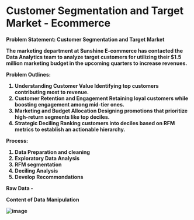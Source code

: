# Customer Segmentation and Target Market - Ecommerce

<b>Problem Statement: Customer Segmentation and Target Market<b>

The marketing department at Sunshine E-commerce has contacted the Data Analytics team to analyze target customers for utilizing their $1.5 million marketing budget in the upcoming quarters to increase revenues.

Problem Outlines:

1. Understanding Customer Value
   Identifying top customers contributing most to revenue.
2. Customer Retention and Engagement
   Retaining loyal customers while boosting engagement among mid-tier ones.
3. Marketing and Budget Allocation
   Designing promotions that prioritize high-return segments like top deciles.
4. Strategic Deciling
   Ranking customers into deciles based on RFM metrics to establish an actionable hierarchy.

Process:

1. Data Preparation and cleaning
2. Exploratory Data Analysis
3. RFM segmentation
4. Deciling Analysis
5. Develop Recommondations

Raw Data - 

Content of Data Manipulation

![image](https://github.com/user-attachments/assets/c867138a-5884-414d-964c-9f79270a9121)

